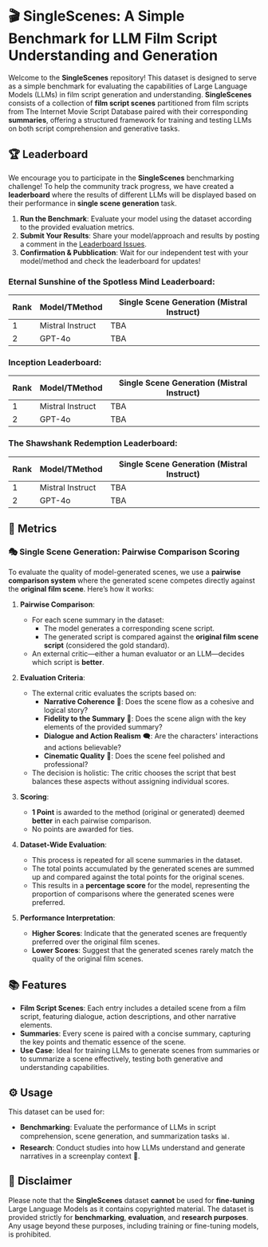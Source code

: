 # 🎬 SingleScenes: A Simple Benchmark for LLM Film Script Understanding and Generation

Welcome to the **SingleScenes** repository! This dataset is designed to serve as a simple benchmark for evaluating the capabilities of Large Language Models (LLMs) in film script generation and understanding. **SingleScenes** consists of a collection of **film script scenes** partitioned from film scripts from The Internet Movie Script Database paired with their corresponding **summaries**, offering a structured framework for training and testing LLMs on both script comprehension and generative tasks.

## 🏆 Leaderboard

We encourage you to participate in the **SingleScenes** benchmarking challenge! To help the community track progress, we have created a **leaderboard** where the results of different LLMs will be displayed based on their performance in **single scene generation** task.

1. **Run the Benchmark**: Evaluate your model using the dataset according to the provided evaluation metrics.
2. **Submit Your Results**: Share your model/approach and results by posting a comment in the [Leaderboard Issues](https://github.com/yourusername/SingleScenes/issues).
3. **Confirmation & Pubblication**: Wait for our independent test with your model/method and check the leaderboard for updates!

### **Eternal Sunshine of the Spotless Mind** Leaderboard:

| Rank | Model/TMethod      | Single Scene Generation (Mistral Instruct) |
|------|--------------------|--------------------------------------------|
| 1    | Mistral Instruct   | TBA                                        |
| 2    | GPT-4o             | TBA                                        |

### **Inception** Leaderboard:

| Rank | Model/TMethod      | Single Scene Generation (Mistral Instruct) |
|------|--------------------|--------------------------------------------|
| 1    | Mistral Instruct   | TBA                                        |
| 2    | GPT-4o             | TBA                                        |

### **The Shawshank Redemption** Leaderboard:

| Rank | Model/TMethod      | Single Scene Generation (Mistral Instruct) |
|------|--------------------|--------------------------------------------|
| 1    | Mistral Instruct   | TBA                                        |
| 2    | GPT-4o             | TBA                                        |

## 📏 Metrics

### 🎭 Single Scene Generation: Pairwise Comparison Scoring

To evaluate the quality of model-generated scenes, we use a **pairwise comparison system** where the generated scene competes directly against the **original film scene**. Here’s how it works:

1. **Pairwise Comparison**:
   - For each scene summary in the dataset:
     - The model generates a corresponding scene script.
     - The generated script is compared against the **original film scene script** (considered the gold standard).
   - An external critic—either a human evaluator or an LLM—decides which script is **better**.

2. **Evaluation Criteria**:
   - The external critic evaluates the scripts based on:
     - **Narrative Coherence** 🧩: Does the scene flow as a cohesive and logical story?
     - **Fidelity to the Summary** 🎯: Does the scene align with the key elements of the provided summary?
     - **Dialogue and Action Realism** 🗨️: Are the characters' interactions and actions believable?
     - **Cinematic Quality** 🎥: Does the scene feel polished and professional?
   - The decision is holistic: The critic chooses the script that best balances these aspects without assigning individual scores.

3. **Scoring**:
   - **1 Point** is awarded to the method (original or generated) deemed **better** in each pairwise comparison.
   - No points are awarded for ties.

4. **Dataset-Wide Evaluation**:
   - This process is repeated for all scene summaries in the dataset.
   - The total points accumulated by the generated scenes are summed up and compared against the total points for the original scenes.
   - This results in a **percentage score** for the model, representing the proportion of comparisons where the generated scenes were preferred.

5. **Performance Interpretation**:
   - **Higher Scores**: Indicate that the generated scenes are frequently preferred over the original film scenes.
   - **Lower Scores**: Suggest that the generated scenes rarely match the quality of the original film scenes.


## 📚 Features

- **Film Script Scenes**: Each entry includes a detailed scene from a film script, featuring dialogue, action descriptions, and other narrative elements.
- **Summaries**: Every scene is paired with a concise summary, capturing the key points and thematic essence of the scene.
- **Use Case**: Ideal for training LLMs to generate scenes from summaries or to summarize a scene effectively, testing both generative and understanding capabilities.

## ⚙️ Usage

This dataset can be used for:

- **Benchmarking**: Evaluate the performance of LLMs in script comprehension, scene generation, and summarization tasks 📊.
- **Research**: Conduct studies into how LLMs understand and generate narratives in a screenplay context 🔬.

## 🚫 Disclaimer

Please note that the **SingleScenes** dataset **cannot** be used for **fine-tuning** Large Language Models as it contains copyrighted material. The dataset is provided strictly for **benchmarking**, **evaluation**, and **research purposes**. Any usage beyond these purposes, including training or fine-tuning models, is prohibited.



